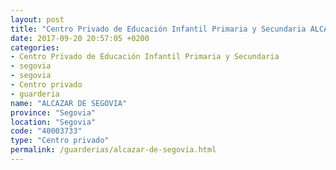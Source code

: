 ```yaml
---
layout: post
title: "Centro Privado de Educación Infantil Primaria y Secundaria ALCAZAR DE SEGOVIA"
date: 2017-09-20 20:57:05 +0200
categories:
- Centro Privado de Educación Infantil Primaria y Secundaria
- segovia
- segovia
- Centro privado
- guarderia
name: "ALCAZAR DE SEGOVIA"
province: "Segovia"
location: "Segovia"
code: "40003733"
type: "Centro privado"
permalink: /guarderias/alcazar-de-segovia.html
---
```

